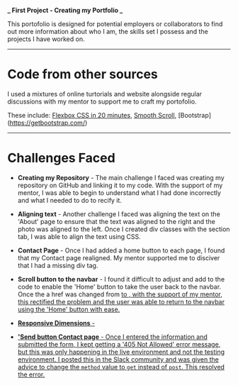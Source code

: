 **_ First Project - Creating my Portfolio _**

This portofolio is designed for potential employers or collaborators to find out more information about who I am, the skills set I possess and the projects I have worked on.

---

# Code from other sources

I used a mixtures of online turtorials and website alongside regular discussions with my mentor to support me to craft my portofolio.

These include:
[Flexbox CSS in 20 minutes](https://www.youtube.com/watch?v=JJSoEo8JSnc),
[Smooth Scroll](https://www.youtube.com/watch?v=MNNr7TU7XcU),
[Bootstrap] (https://getbootstrap.com/)

---

# Challenges Faced

- **Creating my Repository** - The main challenge I faced was creating my repository on GitHub and linking it to my code. With the support of my mentor, I was able to begin to understand what I had done incorrectly and what I needed to do to recify it.

- **Aligning text** - Another challenge I faced was aligning the text on the 'About' page to ensure that the text was aligned to the right and the photo was aligned to the left. Once I created div classes with the section tab, I was able to align the text using CSS.

- **Contact Page** - Once I had added a home button to each page, I found that my Contact page realigned. My mentor supported me to disciver that I had a missing div tag.

- **Scroll button to the navbar** - I found it difficult to adjust and add to the code to enable the 'Home' button to take the user back to the navbar. Once the a href was changed from <a href="#home"> to <a href="#navbar">, with the support of my mentor, this rectified the problem and the user was able to return to the navbar using the 'Home' button with ease.

- **Responsive Dimensions** -

- **'Send button Contact page** - Once I entered the information and submitted the form, I kept getting a '405 Not Allowed' error message, but this was only happening in the live environment and not the testing environment. I posted this in the Slack community and was given the advice to change the `method` value to `get` instead of `post`. This resolved the error.
